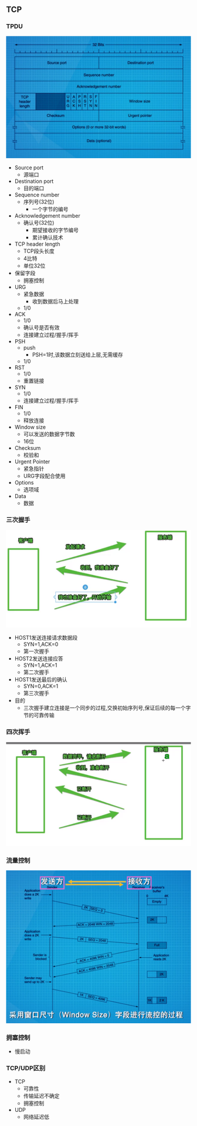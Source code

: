 ## TCP

### TPDU

![image-20200418130247959](..\图片\TPDU.png)

- Source port
  - 源端口
- Destination port
  - 目的端口
- Sequence number
  - 序列号(32位)
    - 一个字节的编号
- Acknowledgement number
  - 确认号(32位)
    - 期望接收的字节编号
    - 累计确认技术
- TCP header length
  - TCP段头长度
  - 4比特
  - 单位32位
- 保留字段
  - 拥塞控制
- URG
  - 紧急数据
    - 收到数据后马上处理
  - 1/0
- ACK
  - 1/0
  - 确认号是否有效
  - 连接建立过程/握手/挥手
- PSH
  - push
    - PSH=1时,该数据立刻送给上层,无需缓存
  - 1/0
- RST
  - 1/0
  - 重置链接
- SYN
  - 1/0
  - 连接建立过程/握手/挥手
- FIN
  - 1/0
  - 释放连接
- Window size
  - 可以发送的数据字节数
  - 16位
- Checksum
  - 校验和
- Urgent Pointer
  - 紧急指针
  - URG字段配合使用
- Options
  - 选项域
- Data
  - 数据

### 三次握手

![image-20200418161452734](..\图片\三次握手.png)

- HOST1发送连接请求数据段
  - SYN=1,ACK=0
  - 第一次握手
- HOST2发送连接应答
  - SYN=1,ACK=1
  - 第二次握手
- HOST1发送最后的确认
  - SYN=0,ACK=1
  - 第三次握手
- 目的
  - 三次握手建立连接是一个同步的过程,交换初始序列号,保证后续的每一个字节的可靠传输

### 四次挥手

![image-20200418162348740](../图片/四次挥手.png)

### 流量控制

![image-20200418163943380](..\图片\windowsizeControl.png)

### 拥塞控制

- 慢启动

### TCP/UDP区别

- TCP
  - 可靠性
  - 传输延迟不确定
  - 拥塞控制
- UDP
  - 网络延迟低
